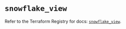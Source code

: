 # `snowflake_view`

Refer to the Terraform Registry for docs: [`snowflake_view`](https://registry.terraform.io/providers/snowflake-labs/snowflake/0.99.0/docs/resources/view).
